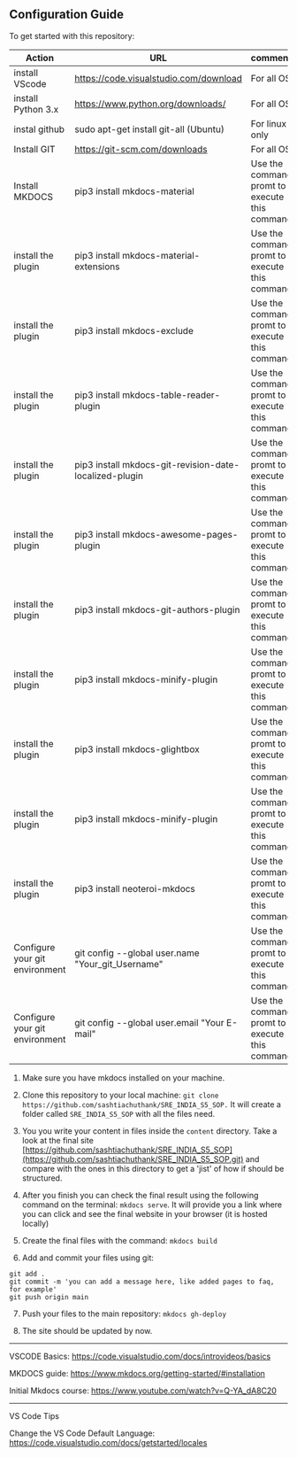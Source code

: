 
## Configuration Guide

To get started with this repository:

| Action | URL | comments |
| --------------- | --------------- | --------------- |
| install VScode | https://code.visualstudio.com/download| For all OS |
| install Python 3.x | https://www.python.org/downloads/ | For all OS |
| instal github | sudo apt-get install git-all (Ubuntu) | For linux only| 
| Install GIT | https://git-scm.com/downloads | For all OS |
| Install MKDOCS | pip3 install mkdocs-material | Use the command promt to execute this command |
| install the plugin| pip3 install mkdocs-material-extensions | Use the command promt to execute this command |
| install the plugin| pip3 install mkdocs-exclude | Use the command promt to execute this command |
| install the plugin| pip3 install mkdocs-table-reader-plugin | Use the command promt to execute this command |
| install the plugin| pip3 install mkdocs-git-revision-date-localized-plugin | Use the command promt to execute this command |
| install the plugin| pip3 install mkdocs-awesome-pages-plugin | Use the command promt to execute this command |
| install the plugin| pip3 install mkdocs-git-authors-plugin | Use the command promt to execute this command |
| install the plugin| pip3 install mkdocs-minify-plugin | Use the command promt to execute this command |
| install the plugin| pip3 install mkdocs-glightbox | Use the command promt to execute this command |
| install the plugin| pip3 install mkdocs-minify-plugin | Use the command promt to execute this command |
| install the plugin| pip3 install neoteroi-mkdocs | Use the command promt to execute this command |
| Configure your git environment | git config --global user.name "Your_git_Username" | Use the command promt to execute this command |
| Configure your git environment |git config --global user.email "Your E-mail" | Use the command promt to execute this command |

1. Make sure you have mkdocs installed on your machine.

2. Clone this repository to your local machine: `git clone https://github.com/sashtiachuthank/SRE_INDIA_S5_SOP.` It will create a folder called `SRE_INDIA_S5_SOP` with all the files need.

3. You you write your content in files inside the `content` directory. Take a look at the final site [https://github.com/sashtiachuthank/SRE_INDIA_S5_SOP](https://github.com/sashtiachuthank/SRE_INDIA_S5_SOP.git) and compare with the ones in this directory to get a 'jist' of how if should be structured.

4. After you finish you can check the final result using the following command on the terminal: `mkdocs serve`. It will provide you a link where you can click and see the final website in your browser (it is hosted locally)

5. Create the final files with the command: `mkdocs build`

6. Add and commit your files using git:
```
git add .
git commit -m 'you can add a message here, like added pages to faq, for example'
git push origin main
```
7. Push your files to the main repository: `mkdocs gh-deploy`

8. The site should be updated by now.

---

VSCODE Basics: https://code.visualstudio.com/docs/introvideos/basics

MKDOCS guide: https://www.mkdocs.org/getting-started/#installation

Initial Mkdocs course: https://www.youtube.com/watch?v=Q-YA_dA8C20


---
VS Code Tips

Change the VS Code Default Language: https://code.visualstudio.com/docs/getstarted/locales
